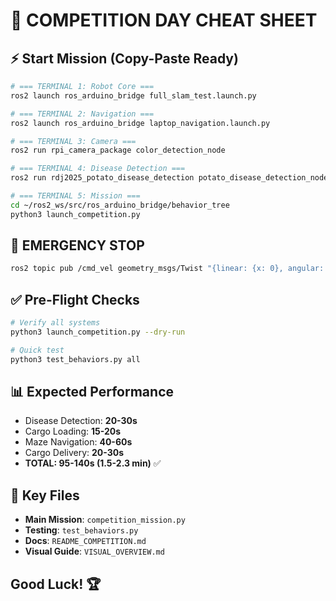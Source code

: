 # 🏁 COMPETITION DAY CHEAT SHEET

## ⚡ Start Mission (Copy-Paste Ready)

```bash
# === TERMINAL 1: Robot Core ===
ros2 launch ros_arduino_bridge full_slam_test.launch.py

# === TERMINAL 2: Navigation ===
ros2 launch ros_arduino_bridge laptop_navigation.launch.py

# === TERMINAL 3: Camera ===
ros2 run rpi_camera_package color_detection_node

# === TERMINAL 4: Disease Detection ===
ros2 run rdj2025_potato_disease_detection potato_disease_detection_node

# === TERMINAL 5: Mission ===
cd ~/ros2_ws/src/ros_arduino_bridge/behavior_tree
python3 launch_competition.py
```

## 🛑 EMERGENCY STOP

```bash
ros2 topic pub /cmd_vel geometry_msgs/Twist "{linear: {x: 0}, angular: {z: 0}}"
```

## ✅ Pre-Flight Checks

```bash
# Verify all systems
python3 launch_competition.py --dry-run

# Quick test
python3 test_behaviors.py all
```

## 📊 Expected Performance

- Disease Detection: **20-30s**
- Cargo Loading: **15-20s**
- Maze Navigation: **40-60s**
- Cargo Delivery: **20-30s**
- **TOTAL: 95-140s (1.5-2.3 min)** ✅

## 🎯 Key Files

- **Main Mission**: `competition_mission.py`
- **Testing**: `test_behaviors.py`
- **Docs**: `README_COMPETITION.md`
- **Visual Guide**: `VISUAL_OVERVIEW.md`

## Good Luck! 🏆
